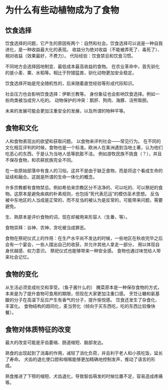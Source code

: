 # 为什么有些动植物成为了食物

## 饮食选择
饮食选择的问题，它产生的原因有两个：自然和社会。饮食选择可以说是一种自我进化，是一种收益最大化的表现。
收益分为绝对收益（不能被弄死了、毒死了）、相对收益（效果最好，不费力）。
代际经验：饮食禁忌和饮食习惯。

不同地方会选择因地制宜、最低成本最高收益的食物。
在农业革命中，首先驯化的是小麦、粟、水稻等。相比于狩猎猛兽，驯化动物更加安全稳定。

饮食选择开始是完全随机性的，后来随着直觉经验等形成代际知识。

社会压力也会影响饮食选择：伊斯兰教等。
身份象征也会影响饮食选择。例如一些肉类被当成穷人吃的。
动物保护的冲突：鹅肝、狗肉、海豚、活熊取胆。

未来的发展可能会更加注重安全的发展，以及所谓的物种平等。

## 食物和文化

人和食物表现出的欲望和获取问题。
以食物来评判社会——常见行为。
在不同的文化相互评判的时候，食物也是一个标准。欧洲人在美洲遇到当地土著，认为他们吃恶心的东西，于是认为当地人低等肮脏不洁。
例如游牧民族不挑食（？），并且不保存食物，和农耕民族完全不同。

在一些原始部落中有食人的习俗。这并不是由于缺乏食物，而是将这个看成生命的延续和融合。这就是所谓的生命一体化的概念。

许多宗教都有食物禁忌。例如希伯来宗教区分不洁净的、可以吃的、可以祭祀的食物。这原本是避免疾病的朴素规则，也包括“死代表厄运”的模仿巫术思想。
反刍被中东地区的人当成是正常的，而不反刍的被认为是反常的，可能带来问题，需要避免。

生、熟原本是评价食物的词，现在却被用来形容人（生番，等）。

食物崇拜：谷神、农神，贪吃被当成罪恶。

食物在祭祀仪式上的作用：在生产水平尚不发达的时候，一些地区在秋收完毕之后会有一个宴会，一些人摆出自己的收获，并允许其他人拿走一部分，
用以体现自身优越感、权力意识。
祭祀仪式也能够带来一种安全感。
食物也通过味觉给人带来社会记忆。

## 食物的变化
从生活必须变成社交和享受。（鱼子酱什么的）
腌菜原本是一种保存食物的方式，本来是为了提升食物可食用的期限，但现在大家更加注重口感。
烹饪让糖和氨基酸的分子在高温下反应产生有香气的分子，提升愉悦感。
饮食还发生了杂食化、丰富化。
食物结构的趋同化，麦当劳化（倾向于买东西吃，吃的东西比较像快餐）。

## 食物对体质特征的改变
最大的改变可能是牙齿萎缩、肠道缩短、脑部发达。

熟食的出现起到了消毒的作用，减轻了消化负荷，并且利于老人和小孩吃饭，延长了寿命。
犬齿的退化使口腔和咽喉能够更加精确地控制发声，推动了语言的形成。

熟食推进了下颚的缩短、犬齿退化，导致智齿萌发的时候位置不足，容易造成疼痛等。
